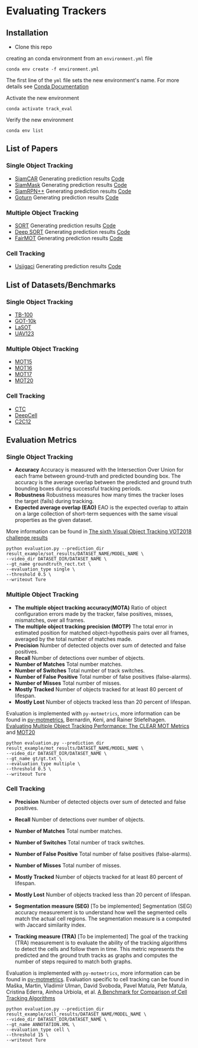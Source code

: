 # Evaluating Trackers

## Installation
* Clone this repo

creating an conda environment from an ``environment.yml`` file
```
conda env create -f environment.yml
```
The first line of the ``yml`` file sets the new environment's name. For more details see [Conda Documentation](https://docs.conda.io/projects/conda/en/latest/user-guide/tasks/manage-environments.html#creating-an-environment-from-an-environment-yml-file)

Activate the new environment
```
conda activate track_eval
```
Verify the new environment
```
conda env list
```

## List of Papers
### Single Object Tracking
- [SiamCAR](https://arxiv.org/abs/1911.07241v2) 
Generating prediction results [Code](https://github.com/versey-sherry/pysot)
- [SiamMask](https://arxiv.org/abs/1812.05050)
Generating prediction results [Code](https://github.com/versey-sherry/pysot)
- [SiamRPN++](https://arxiv.org/abs/1812.11703)
Generating prediction results [Code](https://github.com/versey-sherry/pysot)
- [Goturn](https://arxiv.org/abs/1604.01802)
Generating prediction results [Code](https://github.com/versey-sherry/pygoturn)

### Multiple Object Tracking
- [SORT](https://arxiv.org/abs/1602.00763)
Generating prediction results [Code](https://github.com/versey-sherry/sort)
- [Deep SORT](https://arxiv.org/abs/1703.07402)
Generating prediction results [Code](https://github.com/versey-sherry/deep_sort)
- [FairMOT](https://arxiv.org/abs/2004.01888)
Generating prediction results [Code](https://github.com/versey-sherry/FairMOT)

### Cell Tracking
- [Usiigaci](https://www.biorxiv.org/content/10.1101/524041v1)
Generating prediction results [Code](https://github.com/versey-sherry/Usiigaci)

## List of Datasets/Benchmarks
### Single Object Tracking
- [TB-100](http://cvlab.hanyang.ac.kr/tracker_benchmark/index.html)
- [GOT-10k](http://cvlab.hanyang.ac.kr/tracker_benchmark/index.html)
- [LaSOT](http://vision.cs.stonybrook.edu/~lasot/)
- [UAV123](https://uav123.org/)

### Multiple Object Tracking
- [MOT15](https://motchallenge.net/data/2D_MOT_2015/)
- [MOT16](https://motchallenge.net/data/MOT16/)
- [MOT17](https://motchallenge.net/data/MOT17/)
- [MOT20](https://motchallenge.net/data/MOT20/)
### Cell Tracking
- [CTC](http://celltrackingchallenge.net/datasets/)
- [DeepCell](https://www.deepcell.org/data)
- [C2C12](https://osf.io/ysaq2/)

## Evaluation Metrics
### Single Object Tracking
- **Accuracy**
Accuracy is measured with the Intersection Over Union for each frame between ground-truth and predicted bounding box.
The accuracy is the average overlap between the predicted and ground truth bounding boxes during successful tracking periods. 
- **Robustness**
Robustness measures how many times the tracker loses the target (fails) during tracking.
- **Expected average overlap (EAO)**
EAO is the expected overlap to attain on a large collection of short-term sequences with the same visual properties as the given dataset.

More information can be found in [The sixth Visual Object Tracking VOT2018 challenge results](http://prints.vicos.si/publications/365)

```
python evaluation.py --prediction_dir result_example/sot_results/DATASET_NAME/MODEL_NAME \
--video_dir DATASET_DIR/DATASET_NAME \
--gt_name groundtruth_rect.txt \
--evaluation_type single \
--threshold 0.5 \
--writeout Ture
```
### Multiple Object Tracking
- **The multiple object tracking accuracy(MOTA)**
Ratio of object configuration errors made by the tracker, false positives, misses, mismatches, over all frames.
- **The multiple object tracking precision (MOTP)**
The total error in estimated position for matched object-hypothesis pairs over all frames, averaged by the total number of matches made.
- **Precision**
Number of detected objects over sum of detected and false positives.
- **Recall**
Number of detections over number of objects.
- **Number of Matches** 
Total number matches. 
- **Number of Switches**
Total number of track switches.
- **Number of False Positive**
Total number of false positives (false-alarms).
- **Number of Misses**
Total number of misses.
- **Mostly Tracked**
Number of objects tracked for at least 80 percent of lifespan.
- **Mostly Lost**
Number of objects tracked less than 20 percent of lifespan.

Evaluation is implemented with `py-motmetrics`, more information can be found in [py-motmetrics](https://github.com/cheind/py-motmetrics), Bernardin, Keni, and Rainer Stiefelhagen. [Evaluating Multiple Object Tracking Performance: The CLEAR MOT Metrics](https://doi.org/10.1155/2008/246309) and [MOT20](https://motchallenge.net/results/MOT20/)

```
python evaluation.py --prediction_dir result_example/mot_results/DATASET_NAME/MODEL_NAME \
--video_dir DATASET_DIR/DATASET_NAME \
--gt_name gt/gt.txt \
--evaluation_type multiple \
--threshold 0.5 \
--writeout Ture
```

### Cell Tracking
- **Precision**
Number of detected objects over sum of detected and false positives.
- **Recall**
Number of detections over number of objects.
- **Number of Matches** 
Total number matches. 
- **Number of Switches**
Total number of track switches.
- **Number of False Positive**
Total number of false positives (false-alarms).
- **Number of Misses**
Total number of misses.
- **Mostly Tracked**
Number of objects tracked for at least 80 percent of lifespan.
- **Mostly Lost**
Number of objects tracked less than 20 percent of lifespan.

- **Segmentation measure (SEG)** [To be implemented]
Segmentation (SEG) accuracy measurement is to understand how well the segmented cells match the actual cell regions. The segmentation measure is a computed with Jaccard similarity index.
- **Tracking measure (TRA)** [To be implemented]
The goal of the tracking (TRA) measurement is to evaluate the ability of the tracking algorithms to detect the cells and follow them in time. This metric represents the predicted and the ground truth tracks as graphs and computes the number of steps required to match both graphs.

Evaluation is implemented with `py-motmetrics`, more information can be found in [py-motmetrics](https://github.com/cheind/py-motmetrics). Evaluation specific to cell tracking can be found in Maška, Martin, Vladimír Ulman, David Svoboda, Pavel Matula, Petr Matula, Cristina Ederra, Ainhoa Urbiola, et al. [A Benchmark for Comparison of Cell Tracking Algorithms](https://doi.org/10.1093/bioinformatics/btu080)

```
python evaluation.py --prediction_dir result_example/cell_results/DATASET_NAME/MODEL_NAME \
--video_dir DATASET_DIR/DATASET_NAME \
--gt_name ANNOTATION.XML \
--evaluation_type cell \
--threshold 15 \
--writeout Ture

```
